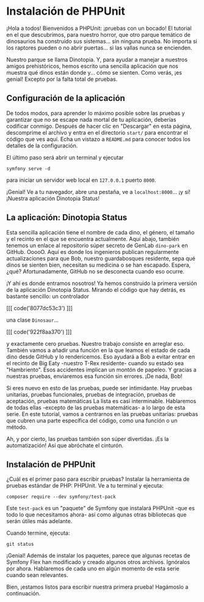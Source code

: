 # Instalación de PHPUnit

¡Hola a todos! Bienvenidos a PHPUnit: ¡pruebas con un bocado! El tutorial en el que descubrimos, para nuestro horror, que otro parque temático de dinosaurios ha construido sus sistemas... sin ninguna prueba. No importa si los raptores pueden o no abrir puertas... si las vallas nunca se encienden.

Nuestro parque se llama Dinotopia. Y, para ayudar a manejar a nuestros amigos prehistóricos, hemos escrito una sencilla aplicación que nos muestra qué dinos están donde y... cómo se sienten. Como verás, ¡es genial! Excepto por la falta total de pruebas.

## Configuración de la aplicación

De todos modos, para aprender lo máximo posible sobre las pruebas y garantizar que no se escape nada mortal de tu aplicación, deberías codificar conmigo. Después de hacer clic en "Descargar" en esta página, descomprime el archivo y entra en el directorio `start/` para encontrar el código que ves aquí. Echa un vistazo a `README.md` para conocer todos los detalles de la configuración.

El último paso será abrir un terminal y ejecutar

```terminal
symfony serve -d
```

para iniciar un servidor web local en `127.0.0.1` puerto `8000`.

¡Genial! Ve a tu navegador, abre una pestaña, ve a `localhost:8000`... ¡y sí! ¡Nuestra aplicación Dinotopia Status!

## La aplicación: Dinotopia Status

Esta sencilla aplicación tiene el nombre de cada dino, el género, el tamaño y el recinto en el que se encuentra actualmente. Aquí abajo, también tenemos un enlace al repositorio súper secreto de GenLab `dino-park` en GitHub. OoooO. Aquí es donde los ingenieros publican regularmente actualizaciones para que Bob, nuestro guardabosques residente, sepa qué dinos se sienten bien, necesitan su medicina o se han escapado. Espera, ¿qué? Afortunadamente, GitHub no se desconecta cuando eso ocurre.

¡Y ahí es donde entramos nosotros! Ya hemos construido la primera versión de la aplicación Dinotopia Status. Mirando el código que hay detrás, es bastante sencillo: un controlador

[[[ code('8077dc53c3') ]]]

una clase `Dinosaur`...

[[[ code('922f8aa370') ]]]

y exactamente cero pruebas. Nuestro trabajo consiste en arreglar eso. También vamos a añadir una función en la que leamos el estado de cada dino desde GitHub y lo rendericemos. Eso ayudará a Bob a evitar entrar en el recinto de Big Eaty -nuestro T-Rex residente- cuando su estado sea "Hambriento". Esos accidentes implican un montón de papeleo. Y gracias a nuestras pruebas, enviaremos esa función sin errores. ¡De nada, Bob!

Si eres nuevo en esto de las pruebas, puede ser intimidante. Hay pruebas unitarias, pruebas funcionales, pruebas de integración, pruebas de aceptación, pruebas matemáticas La lista es casi interminable. Hablaremos de todas ellas -excepto de las pruebas matemáticas- a lo largo de esta serie. En este tutorial, vamos a centrarnos en las pruebas unitarias: pruebas que cubren una parte específica del código, como una función o un método.

Ah, y por cierto, las pruebas también son súper divertidas. ¡Es la automatización! Así que abróchate el cinturón.

## Instalación de PHPUnit

¿Cuál es el primer paso para escribir pruebas? Instalar la herramienta de pruebas estándar de PHP: PHPUnit. Ve a tu terminal y ejecuta:

```terminal
composer require --dev symfony/test-pack
```

Este `test-pack` es un "paquete" de Symfony que instalará PHPUnit -que es todo lo que necesitamos ahora- así como algunas otras bibliotecas que serán útiles más adelante.

Cuando termine, ejecuta:

```terminal
git status
```

¡Genial! Además de instalar los paquetes, parece que algunas recetas de Symfony Flex han modificado y creado algunos otros archivos. Ignóralos por ahora. Hablaremos de cada uno en algún momento de esta serie cuando sean relevantes.

Bien, ¡estamos listos para escribir nuestra primera prueba! Hagámoslo a continuación.
